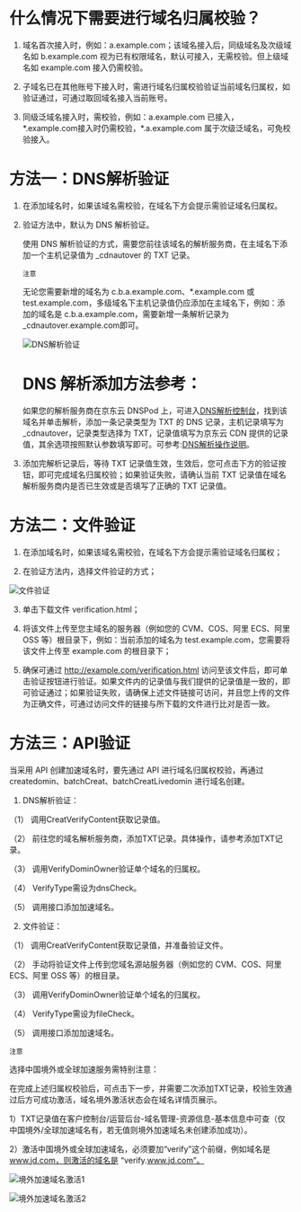 # **什么情况下需要进行域名归属校验？**

1. 域名首次接入时，例如：a.example.com；该域名接入后，同级域名及次级域名如 b.example.com 视为已有权限域名，默认可接入，无需校验。但上级域名如 example.com 接入仍需校验。

2. 子域名已在其他账号下接入时，需进行域名归属校验验证当前域名归属权，如验证通过，可通过取回域名接入当前账号。

3. 同级泛域名接入时，需校验，例如：a.example.com 已接入，\*.example.com接入时仍需校验，*.a.example.com 属于次级泛域名，可免校验接入。

# **方法一：DNS解析验证**

1. 在添加域名时，如果该域名需校验，在域名下方会提示需验证域名归属权。

2. 验证方法中，默认为 DNS 解析验证。

   使用 DNS 解析验证的方式，需要您前往该域名的解析服务商，在主域名下添加一个主机记录值为 _cdnautover 的 TXT 记录。

   `注意`

   无论您需要新增的域名为 c.b.a.example.com、\*.example.com 或 test.example.com，多级域名下主机记录值仍应添加在主域名下，例如：添加的域名是 c.b.a.example.com，需要新增一条解析记录为 _cdnautover.example.com即可。

   ![DNS解析验证](https://github.com/jdcloudcom/cn/blob/cdn_20220222_api/image/CDN/DNS解析验证.png)

   # **DNS 解析添加方法参考：**

   如果您的解析服务商在京东云 DNSPod 上，可进入[DNS解析控制台](https://www.jdcloud.com/cn/products/jd-cloud-dns)，找到该域名并单击解析，添加一条记录类型为 TXT 的 DNS 记录，主机记录填写为_cdnautover，记录类型选择为 TXT，记录值填写为京东云 CDN 提供的记录值，其余选项按照默认参数填写即可。可参考:[DNS解析操作说明](https://docs.jdcloud.com/cn/jd-cloud-dns/domain-record-add)。

3. 添加完解析记录后，等待 TXT 记录值生效，生效后，您可点击下方的验证按钮，即可完成域名归属校验；如果验证失败，请确认当前 TXT 记录值在域名解析服务商内是否已生效或是否填写了正确的 TXT 记录值。

# **方法二：文件验证**

1.	在添加域名时，如果该域名需校验，在域名下方会提示需验证域名归属权；

2.	在验证方法内，选择文件验证的方式；

![文件验证](https://github.com/jdcloudcom/cn/blob/cdn_20220222_api/image/CDN/文件验证.png)

3.	单击下载文件 verification.html；

4.	将该文件上传至您主域名的服务器（例如您的 CVM、COS、阿里 ECS、阿里 OSS 等）根目录下，例如：当前添加的域名为 test.example.com，您需要将该文件上传至 example.com 的根目录下；

5.	确保可通过 http://example.com/verification.html 访问至该文件后，即可单击验证按钮进行验证。如果文件内的记录值与我们提供的记录值是一致的，即可验证通过；如果验证失败，请确保上述文件链接可访问，并且您上传的文件为正确文件，可通过访问文件的链接与所下载的文件进行比对是否一致。

# **方法三：API验证**

当采用 API 创建加速域名时，要先通过 API 进行域名归属权校验，再通过 createdomin、batchCreat、batchCreatLivedomin 进行域名创建。

1.	DNS解析验证：

（1）	调用CreatVerifyContent获取记录值。

（2）	前往您的域名解析服务商，添加TXT记录。具体操作，请参考添加TXT记录。

（3）	调用VerifyDominOwner验证单个域名的归属权。

（4）	VerifyType需设为dnsCheck。

（5）	调用接口添加加速域名。

2.	文件验证：

（1）	调用CreatVerifyContent获取记录值，并准备验证文件。

（2）	手动将验证文件上传到您域名源站服务器（例如您的 CVM、COS、阿里 ECS、阿里 OSS 等）的根目录。

（3）	调用VerifyDominOwner验证单个域名的归属权。

（4）	VerifyType需设为fileCheck。

（5）	调用接口添加加速域名。

   `注意`

   选择中国境外或全球加速服务需特别注意：

   在完成上述归属权校验后，可点击下一步，并需要二次添加TXT记录，校验生效通过后方可成功激活，域名境外激活状态会在域名详情页展示。

   1）TXT记录值在客户控制台/运营后台-域名管理-资源信息-基本信息中可查（仅中国境外/全球加速域名有，若无值则境外加速域名未创建添加成功）。

   2）激活中国境外或全球加速域名，必须要加“verify”这个前缀，例如域名是 www.jd.com，则激活的域名是 “verify.www.jd.com”。

   ![境外加速域名激活1](https://github.com/jdcloudcom/cn/blob/cdn_20220222_api/image/CDN/境外加速域名激活1.png)

   ![境外加速域名激活2](https://github.com/jdcloudcom/cn/blob/cdn_20220222_api/image/CDN/境外加速域名激活2.png)
